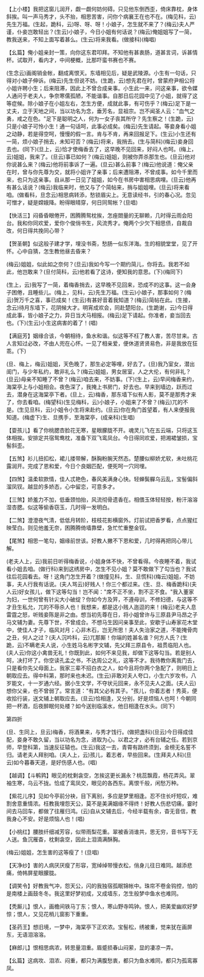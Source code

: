 <!-- { "loadSidebar": true } -->
【上小楼】我把这窗儿润开，觑一觑何妨何碍。只见他东倒西歪，倚床靠枕，身体斜挨。叫一声马秀才，头不抬，相思苦害，问你个病襄王在也不在。(梅见科，云)先生万福。(生起，跪科，云)呀、呀、呀！小娘子，怎生就不来了？(梅云)夫人严谨，仆妾岂敢轻出？(生云)小娘子，今日小姐有何话说？(梅云)俺姐姐写了一简，教我送来，不知上面写着甚么。(生云)将来我看。(做接科)(梅唱)

【幺篇】俺小姐亲封一策，向你这东君叩拜。不知他有甚衷肠，道甚言词，诉甚情杯。试取开，看内才，中间梗概，比那吓蛮书赛也不赛。

(生念云)画阁销金帐，翻成离恨天。东墙相见后，疑是武陵源。小生有一句话，只得对小娘子伸诉。(梅云)先生但说不妨。(生跪，云)想先君在时，曾蒙府尹相公将小姐许聘小生；后来阻滞，因此上不曾合成亲事。小生此一来，问这亲事，欲令媒人通问于老夫人，争奈寒儒孤陋，不能谐事。自那日后花园中见了小姐，就得了这等症候。除小娘子在小姐左右，怎生方便，成就此事，有可伤乎？(梅云)足下是一丈夫，立于天地之间，当以功名为念，垂芳名，显祖宗。岂不闻圣人云："血气之勇，戒之在色。"足下是聪明之人，何为一女子丧其所守？先生察之！(生跪，云)只是小娘子可怜小生！通一句话呵，此事必成矣。(梅云)先生请起。等妾身看小姐之动静，若是得空呵，慢慢的假一言。肯与不肯，再来回报足下。(生云)小生还有一简，烦小娘子捎去，未知可否？(梅云)将来，我捎去。(生与简科)(梅云)妾身回去也。(同下)(旦上，云)恰才使梅香去了，这早晚不见回来，好闷人也呵。(梅上，云)姐姐，我来了。(旦云)事已如何？(梅云)姐姐，则被你弄杀那生也。(旦云)他对你说甚么来？(梅云)他将前事诉了一遍。(旦云)甚么前事？(梅云)他说道：俺父亲在时，曾与你先尊为交，就将小姐许了亲事；后来遭阻滞，不曾成事。如今千里而来，也只为这亲事。自从那一日见了姐姐，如今在书房中害相思病哩。(旦云)他再有甚么话说？(梅云)我临来时，他又与了个简帖来，捎与姐姐哩。(旦云)将来看咱。(做看科，旦念云)相思病转添，愁锁眉尖上。无意读经书，引的春心况。忽见可憎才，疑是嫦娥降。盼得眼晴穿，何日同鸳帐？(旦唱)

【快活三】闷昏昏眼倦开，困腾腾鸳枕挨，怎痤閦量的无聊赖，几时得云雨会阳台。我和你同欢爱，爱你个俊俏书生，风流秀才。俺两个少欠下相思债，自裁自改，何日得共挽同心带？

【贺圣朝】似这般子建才学，埋没书斋，愁肠一似东洋海。生的相貌堂堂，见了开怀。心中自猜，怎生教他昼去昏来？

(梅云)姐姐，似此如之奈何？(旦云)我如今写一个期约简儿，你将去。我若不如此，他岂敢来？(旦付简科，云)他若看了这诗，便知我的意思。(下)(梅同下)

(生上，云)我写了一简，着梅香捎去，这早晚不见回来，恐成不的这事。这一会身子困倦，且睡些儿。(梅上，见科，云)先生万福。(生云)小娘子，那事如何？(梅云)贺万千之喜，事已成矣！(生云)有甚好音着我知道？(梅云)简帖在此。(生接，念云)待月东墙下，花阴候大才。明宵成欢会，同赴楚阳台。(生跪谢，云)今日得成此事，皆小娘子之力，异日当犬马相报。(梅云)足下请起。你准者，妾当回去也。(下)(生云)小生这病害的着了！(唱)

【满庭芳】姻缘合该，今朝相待，鱼水和谐。似这等不枉了教人害，苦尽甘来。古人言知过必改，不由人兜在心怀。一见了相亲爱，便休道贤贤易色，非是我放在狂乖。(下)

(旦、梅上，梅云)姐姐，天色晚了，那生必定等哩，好去了。(旦)我乃室女，潜出闺门，与少年私约，敢非礼么？(梅云)姐姐，男女居室，人之大伦，有何非礼？(旦云)母亲不知睡了不曾？(梅云)咱去来，不妨事。(下)(生上，云)早间梅香来约，海棠亭上与小姐相会。夜色深了，我掩上书房门，好去也。早来到墙边，跃而过去，潜身在这海棠亭下者。(旦上，云)梅香，那东墙下似有人影，莫不是那秀才来了，你去看咱。(梅望科)(生见梅科，云)小娘子，小姐来了不曾？(梅云)兀的不是。(生见旦科，云)小姐令小生将来赴约。(旦云)你在角门首望着，有人来便报我知道。(梅虚下)生、旦携手，至海棠亭，(成亲科)(生唱)

【耍孩儿】看了你桃腮杏脸花无寒，星眼朦胧不开。魂灵儿飞在五云端，只将这玉体相挨。安排定共宿鸳鸯枕，准备下双飞鸾凤台。今日得同欢爱，把湘裙皱损，宝髻斜歪。

【五煞】衫儿扭扣松，裙儿搂带解，酥胸粉腕天然态。楚腰似柳娇尤软，未吐桃花露润开。完成了恩和爱，今日个良姻匹配，便死呵一穴同埋。

【四煞】温柔软款情，佳人忒艳色，春风美满身心快。轻蝉鬓軃乌云乱，宝髻偏斜溜凤钗。越显的多娇态，心中留恋，可意多才。

【三煞】娇羞力不加，低垂颈怕抬，风流彻骨遗香在。相偎玉体轻轻按，粉汗溶溶湿杏腮。似这等偷香窃玉，几时得一发明白。

【二煞】澄澄夜气清，低低月转阶，枝枝花影横窗外。灯前试把香罗看，点点猩红映莹白。则见他羞无奈，困腾腾倚墙靠壁，急忙忙重整金钗。

【尾煞】相思一笔勾，姻缘前世该。好教人撇不下恩和爱，几时得再把同心带儿解。

(老夫人上，云)我前日听得梅香说，小姐身体不快，不曾看得。今夜睡不着，我试看小姐去咱。(做行科)来到这绣房中，怎生不见小姐？莫不敢做下了勾当也？我试往后花园看去。呀！这角门怎生开着？(做撞见科，生、旦慌科)(梅云)姐姐，不妨事，夫人行我有话说。(夫人骂云)好贱人！你三个都过来。(生、旦、梅香跪科)(夫人云)好女孩儿，做下这等勾当！岂不闻："席不正不坐，割不正不食。"我入董家为妇，一世何曾有针尖大小破绽？你如今方及笄，不遵母训，不修妇德，与这等不才丑生私允，兀的不辱杀人也！我想来，都是这小贱人迤逗的来！(梅云)老夫人息雷霆之怒，听贱妾陈是非之由。想当初先尊在日，将小姐曾许与三原县尹马昂之子马文辅为妻。先尊下世，不曾成合。不想马生因问亲事至此，安歇于山寿家花木堂中，使佳人才子，临风对月；心非木石，岂无所思！夫人失治家之道，不能掩骨肉之丑，何人之过？(夫人沉吟科，云)兀那厮！你端的姓甚名谁？何方人氏？(生跪，云)不瞒老夫人说，小生姓马名彬字文辅，先父拜三原县令，祖贯临阳人也。(夫人云)你这小禽兽无礼！你既到此，如何不来见我，却做下这等勾当。若是别人呵，决打坏了。你空读孔孟之书，不达周公之礼，这等不才。我待教你离我门去，只是看你先父母面上。我家三辈不招白衣之人，如今且将你两个急配了，则明日上朝取应去。得中科第，那时来也未迟。(生云)非敢对夫人夸口，小生六岁攻书，八岁能文，十一岁通六经。据小生文学，不夺状元回来，永不见夫人之面。(夫人云)想你父亲，也不曾弱了。常言道："有其父必有其子。"孩儿，你着志者！秀英，便收拾行装，送文辅上朝取应去。(旦云)恰相逢，又分别，好是烦恼人也呵！今朝同把一杯酒，后夜醉眠何处楼？如今送别临溪水，他日相逢在水头。(同下)


第四折

(旦、生同上，旦云)梅香，将酒果来，与秀才饯行。(做把盏科)(旦云)今日得成佳配，妾身不敢久留，当以功名为念，进取为心。以君之才，必有台辅之任。若到京师，早登科第，当速反征辕也。(生云)我这一去，青霄有路终须到，金榜无名誓不归。请老夫人拜别咱。(夫人上，云)孩儿，着志者，早些回来。(生拜夫人科)(旦云)如今暮春天道，是好伤感人也。(唱)

【越调】【斗鹌鹑】眼见的枕剩衾空，怎挨这更长漏永？桃蕊飘霞，杨花弄风。翠袖生寒，乌云不拢。恰成了鸾凤交，眼见的各西东。离恨千般，闲愁万种。

【紫花儿序】见如今亭前分袂，目下离别，多应是梦里相逢。忍不住长吁短叹，难割舍意重情浓。枉教我埋怨天公，莫不是美满姻缘不得终！好教人伤悲切痛，霎时间去马回车，都做了往雁归鸿。(云)自从文辅去后，今经半载有余，杳无音信，教我身心不安。好是烦恼人也！(唱)

【小桃红】腰肢纤细减芳容，似带雨梨花重。翠被香消谁共，思无穷，音书写下无人送。鱼沉雁杳，枕剩衾空，因此上泪滴满酥胸。

(梅云)姐姐，怎生害的这等瘦了！(旦唱)

【天净纱】害的人病厌厌瘦了形容，宽绰绰带慢衣松，俏身儿往日难同。越添悲痛，倚帏屏星眼朦胧。

【调笑令】好教我气冲，怨天公，闪的我独宿孤眠锦帐中。珠帘不卷金钩控，怕的是南楼上画鼓冬冬。我这里好梦初成，又成墙东，怎生般梦中鱼水也难同。

【秃厮儿】恨人，画檐间铁马丁东；恨人，寒山野寺鸣钟。恨人，把美爱幽欢好梦惊；恨人，又见花梢儿窗影下重重。

【圣药王】想旧境，一梦中，海棠亭下正欢浓。宝髻松，绣被重，觉来犹在画屏东，无语泪溶溶。

【麻郎儿】恨相思病浓，转思量泪重。眉蹙损春山闷萦，显的凄凉一弄。

【幺篇】这病攻、泪浓、闷重，都只为满腹愁衷，都只为鱼水难同，都只为孤鸾寡凤。

